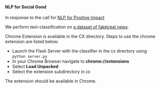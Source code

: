 
#### NLP for Social Good

  

In response to the call for [NLP for Positive Impact](https://sites.google.com/view/nlp4positiveimpact2021)

  

We perform text-classification on [a dataset of fake\real news](https://www.kaggle.com/clmentbisaillon/fake-and-real-news-dataset).

  
  
  
  

Chrome Extension is available in the CX directory. Steps to use the chrome extension are listed below:
* Launch the Flask Server with the classifier in the cx directory using `python server.py`
* In your Chrome Browser navigate to **chrome://extensions**
* Select **Load Unpacked**
* Select the extension subdirectory in cx 

The extension should be available in Chrome.

